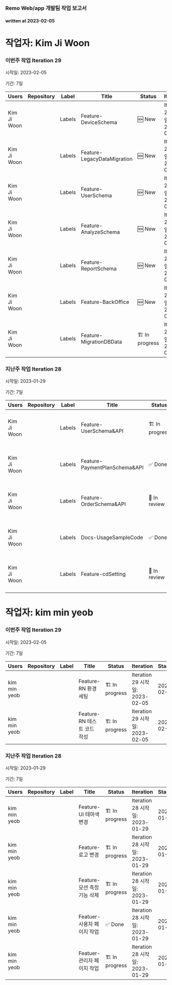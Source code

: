 ### Remo Web/app 개발팀 작업 보고서

#### written at 2023-02-05

# 작업자: Kim Ji Woon

### 이번주 작업 Iteration 29


시작일: 2023-02-05


기간: 7일

| Users | Repository | Label | Title | Status | Iteration | StartDate | DueDate | PullRequest |
| ----- | ---------- | ----- | ----- | ------ | --------- | --------- | ------- | ----------- |
| Kim Ji Woon |  | Labels | Feature-DeviceSchema | 🆕 New | Iteration 29 시작일: 2023-02-05 |  |  |  |
| Kim Ji Woon |  | Labels | Feature-LegacyDataMigration | 🆕 New | Iteration 29 시작일: 2023-02-05 |  |  |  |
| Kim Ji Woon |  | Labels | Feature-UserSchema | 🆕 New | Iteration 29 시작일: 2023-02-05 |  |  |  |
| Kim Ji Woon |  | Labels | Feature-AnalyzeSchema | 🆕 New | Iteration 29 시작일: 2023-02-05 |  |  |  |
| Kim Ji Woon |  | Labels | Feature-ReportSchema | 🆕 New | Iteration 29 시작일: 2023-02-05 |  |  |  |
| Kim Ji Woon |  | Labels | Feature-BackOffice | 🆕 New | Iteration 29 시작일: 2023-02-05 |  |  |  |
| Kim Ji Woon |  | Labels | Feature-MigrationDBData | 🏗 In progress | Iteration 29 시작일: 2023-02-05 | 2023-02-06 | 2023-02-07 |  |

### 지난주 작업 Iteration 28


시작일: 2023-01-29


기간: 7일

| Users | Repository | Label | Title | Status | Iteration | StartDate | DueDate | PullRequest |
| ----- | ---------- | ----- | ----- | ------ | --------- | --------- | ------- | ----------- |
| Kim Ji Woon |  | Labels | Feature-UserSchema&API | 🏗 In progress | Iteration 28 시작일: 2023-01-29 | 2023-01-27 | 2023-01-30 | 제목: 1 feature userschemaapi 병합일: 2023-02-01 |
| Kim Ji Woon |  | Labels | Feature-PaymentPlanSchema&API | ✅ Done | Iteration 28 시작일: 2023-01-29 | 2023-01-30 | 2023-01-31 |  |
| Kim Ji Woon |  | Labels | Feature-OrderSchema&API | 👀 In review | Iteration 28 시작일: 2023-01-29 | 2023-01-30 | 2023-01-31 |  |
| Kim Ji Woon |  | Labels | Docs-UsageSampleCode | ✅ Done | Iteration 28 시작일: 2023-01-29 |  |  |  |
| Kim Ji Woon |  | Labels | Feature-cdSetting | 👀 In review | Iteration 28 시작일: 2023-01-29 | 2023-02-03 | 2023-02-03 | 제목: chore: add buildspec 병합일: 2023-02-03 |

# 작업자: kim min yeob

### 이번주 작업 Iteration 29


시작일: 2023-02-05


기간: 7일

| Users | Repository | Label | Title | Status | Iteration | StartDate | DueDate | PullRequest |
| ----- | ---------- | ----- | ----- | ------ | --------- | --------- | ------- | ----------- |
| kim min yeob |  |  | Feature-RN 환경세팅 | 🏗 In progress | Iteration 29 시작일: 2023-02-05 | 2023-02-06 | 2023-02-07 |  |
| kim min yeob |  |  | Feature-RN  테스트 코드 작성 | 🏗 In progress | Iteration 29 시작일: 2023-02-05 | 2023-02-06 | 2023-02-07 |  |

### 지난주 작업 Iteration 28


시작일: 2023-01-29


기간: 7일

| Users | Repository | Label | Title | Status | Iteration | StartDate | DueDate | PullRequest |
| ----- | ---------- | ----- | ----- | ------ | --------- | --------- | ------- | ----------- |
| kim min yeob |  |  | Feature-UI 테마색 변경 | 🏗 In progress | Iteration 28 시작일: 2023-01-29 | 2023-01-30 | 2023-02-03 |  |
| kim min yeob |  |  | Feature-로고 변경 | 🏗 In progress | Iteration 28 시작일: 2023-01-29 | 2023-01-30 | 2023-02-03 |  |
| kim min yeob |  |  | Feature-모션 측정 기능 삭제 | 🏗 In progress | Iteration 28 시작일: 2023-01-29 | 2023-01-30 | 2023-02-03 |  |
| kim min yeob |  |  | Featuer-사용자 페이지 작업 | ✅ Done | Iteration 28 시작일: 2023-01-29 | 2023-01-30 | 2023-02-03 |  |
| kim min yeob |  |  | Featuer-관리자 페이지 작업 | 🏗 In progress | Iteration 28 시작일: 2023-01-29 | 2023-01-30 | 2023-02-03 |  |
